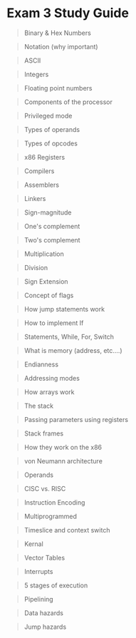 # Exam 3 Study Guide
> Binary & Hex Numbers

> Notation (why important)

> ASCII

> Integers

> Floating point numbers

> Components of the processor

> Privileged mode

> Types of operands

> Types of opcodes

> x86 Registers

> Compilers

> Assemblers

> Linkers

> Sign-magnitude

> One's complement

> Two's complement

> Multiplication

> Division

> Sign Extension

> Concept of flags

> How jump statements work

> How to implement If

> Statements, While, For, Switch

> What is memory (address, etc.…)

> Endianness
 
> Addressing modes

> How arrays work

> The stack

> Passing parameters using registers

> Stack frames

> How they work on the x86

> von Neumann architecture

> Operands

> CISC vs. RISC

> Instruction Encoding

> Multiprogrammed

> Timeslice and context switch

> Kernal

> Vector Tables

> Interrupts

> 5 stages of execution

> Pipelining

> Data hazards

> Jump hazards











